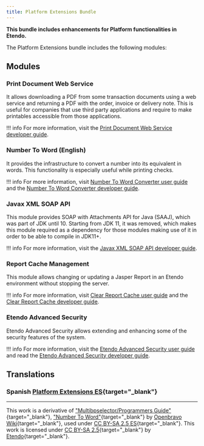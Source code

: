 ```yaml
---
title: Platform Extensions Bundle
---
```

**This bundle includes enhancements for Platform functionalities in Etendo.**

The Platform Extensions bundle includes the following modules:

## Modules
### Print Document Web Service

It allows downloading a PDF from some transaction documents using a web service and returning a PDF with the order, invoice or delivery note. This is useful for companies that use third party applications and require to make printables accessible from those applications.

!!! info
        For more information, visit the [Print Document Web Service developer guide](/docs/developer-guide/etendo-classic/bundles/platform-extensions-bundle/#print-document-web-service). 



### Number To Word (English)

It provides the infrastructure to convert a number into its equivalent in words. This functionality is especially useful while printing checks.

!!! info
        For more information, visit [Number To Word Converter user guide](/docs/products/etendo-classic/user-guide/general-setup/application/#number-to-word-converter) and the [Number To Word Converter developer guide](/docs/developer-guide/etendo-classic/bundles/platform-extensions-bundle/#number-to-word-english).


### Javax XML SOAP API

This module provides SOAP with Attachments API for Java (SAAJ), which was part of JDK until 10. Starting from JDK 11, it was removed, which makes this module required as a dependency for those modules making use of it in order to be able to compile in JDK11+.

!!! info
        For more information, visit the [Javax XML SOAP API developer guide](/docs/developer-guide/etendo-classic/bundles/platform-extensions-bundle/#javax-xml-soap-api).


### Report Cache Management

This module allows changing or updating a Jasper Report in an Etendo environment without stopping the server.

!!! info
        For more information, visit [Clear Report Cache user guide](/docs/products/etendo-classic/user-guide/general-setup/clear-report-cache/) and the [Clear Report Cache developer guide](/docs/developer-guide/etendo-classic/bundles/platform-extensions-bundle/#report-cache-management).  

### Etendo Advanced Security

Etendo Advanced Security allows extending and enhancing some of the security features of the system.

!!! info
        For more information, visit the [Etendo Advanced Security user guide](/docs/products/etendo-classic/optional-features/bundles/platform-extensions/etendo-advanced-security) and read the [Etendo Advanced Security developer guide](/docs/developer-guide/etendo-classic/bundles/platform-extensions-bundle/#etendo-advanced-security).

## Translations

### Spanish [Platform Extensions ES](https://marketplace.etendo.cloud/#/product-details?module=3789DBA46FC54FDF96CD7D298203A3E9){target="_blank"}

---

This work is a derivative of ["Multibpselector/Programmers Guide"](http://wiki.openbravo.com/wiki/Projects:Multibpselector/Programmers_Guide) {target="_blank"}, ["Number To Word"](http://wiki.openbravo.com/wiki/NumberToWord){target="_blank"}
 by [Openbravo Wiki](http://wiki.openbravo.com/wiki/Welcome_to_Openbravo){target="_blank"}, used under [CC BY-SA 2.5 ES](https://creativecommons.org/licenses/by-sa/2.5/es/){target="_blank"}. This work is licensed under [CC BY-SA 2.5](https://creativecommons.org/licenses/by-sa/2.5/){target="_blank"} by [Etendo](https://etendo.software){target="_blank"}.